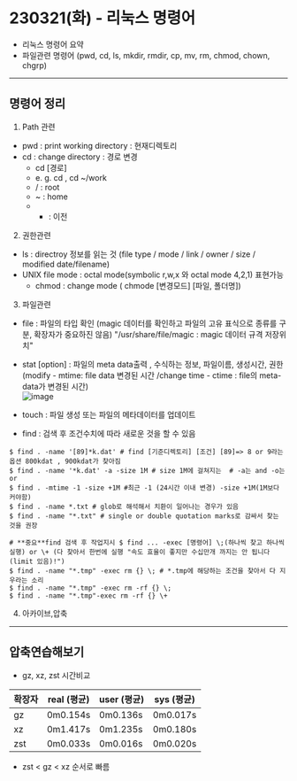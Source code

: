 # 230321(화) - 리눅스 명령어
- 리눅스 명령어 요약
- 파일관련 명령어 (pwd, cd, ls, mkdir, rmdir, cp, mv, rm, chmod, chown, chgrp)



---

## 명령어 정리
1. Path 관련
- pwd :  print working directory : 현재디렉토리
- cd : change directory : 경로 변경
    - cd [경로]
    - e. g. cd , cd ~/work
    - / : root
    - ~ : home
    - - : 이전

2. 권한관련
-  ls : directroy 정보를 읽는 것 (file type / mode / link / owner / size / modified date/filename)
-  UNIX file mode : octal mode(symbolic r,w,x 와 octal mode 4,2,1) 표현가능
    - chmod : change mode ( chmode [변경모드] [파일, 폴더명])

3. 파일관련
- file <file> : 파일의 타입 확인 (magic 데이터를 확인하고 파일의 고유 표식으로 종류를 구분, 확장자가 중요하진 않음) "/usr/share/file/magic : magic 데이터 규격 저장위치"
- stat [option] <file> : 파일의 meta data출력 , 수식하는 정보, 파일이름, 생성시간, 권한 (modify - mtime: file data 변경된 시간 /change time - ctime : file의 meta-data가 변경된 시간)\
![image](https://user-images.githubusercontent.com/125112464/226541913-ebec5689-4260-4a2b-8eff-d5b045d86b66.png)

- touch : 파일 생성 또는 파일의 메타데이터를 업데이트
- find : 검색 후 조건수치에 따라 새로운 것을 할 수 있음

```shell
$ find . -name '[89]*k.dat' # find [기준디렉토리] [조건] [89]=> 8 or 9라는 옵션 800kdat , 900kdat가 찾아짐
$ find . -name '*k.dat' -a -size 1M # size 1M에 걸쳐지는  # -a는 and -o는 or
$ find . -mtime -1 -size +1M #최근 -1 (24시간 이내 변경) -size +1M(1M보다 커야함)
$ find . -name *.txt # glob로 해석해서 치환이 일어나는 경우가 있음
$ find . -name "*.txt" # single or double quotation marks로 감싸서 찾는 것을 권장

# **중요**find 검색 후 작업지시 $ find ... -exec [명령어] \;(하나씩 찾고 하나씩 실행) or \+ (다 찾아서 한번에 실행 "속도 효율이 좋지만 수십만개 까지는 안 됩니다(limit 있음)!")
$ find . -name "*.tmp" -exec rm {} \; # *.tmp에 해당하는 조건을 찾아서 다 지우라는 소리
$ find . -name "*.tmp" -exec rm -rf {} \; 
$ find . -name "*.tmp"-exec rm -rf {} \+
```

4. 아카이브,압축
    
    
---
## 압축연습해보기 
- gz, xz, zst 시간비교

| 확장자 | real (평균) | user (평균) | sys (평균) |
| --- | --- | --- | --- |
| gz | 0m0.154s | 0m0.136s | 0m0.017s |
| xz | 0m1.417s | 0m1.235s | 0m0.180s |
| zst | 0m0.033s | 0m0.016s | 0m0.020s |
    
- zst < gz < xz 순서로 빠름
